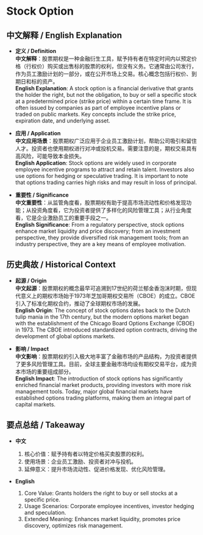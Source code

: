 # Stock Option

## 中文解释 / English Explanation

* **定义 / Definition**  
  **中文解释**：股票期权是一种金融衍生工具，赋予持有者在特定时间内以预定价格（行权价）购买或出售标的股票的权利，但没有义务。它通常由公司发行，作为员工激励计划的一部分，或在公开市场上交易。核心概念包括行权价、到期日和标的资产。  
  **English Explanation**: A stock option is a financial derivative that grants the holder the right, but not the obligation, to buy or sell a specific stock at a predetermined price (strike price) within a certain time frame. It is often issued by companies as part of employee incentive plans or traded on public markets. Key concepts include the strike price, expiration date, and underlying asset.

* **应用 / Application**  
  **中文应用场景**：股票期权广泛应用于企业员工激励计划，帮助公司吸引和留住人才。投资者也使用期权进行对冲或投机交易。需要注意的是，期权交易具有高风险，可能导致本金损失。  
  **English Application**: Stock options are widely used in corporate employee incentive programs to attract and retain talent. Investors also use options for hedging or speculative trading. It is important to note that options trading carries high risks and may result in loss of principal.

* **重要性 / Significance**  
  **中文重要性**：从监管角度看，股票期权有助于提高市场流动性和价格发现功能；从投资角度看，它为投资者提供了多样化的风险管理工具；从行业角度看，它是企业激励员工的重要手段之一。  
  **English Significance**: From a regulatory perspective, stock options enhance market liquidity and price discovery; from an investment perspective, they provide diversified risk management tools; from an industry perspective, they are a key means of employee motivation.

## 历史典故 / Historical Context

* **起源 / Origin**  
  **中文起源**：股票期权的概念最早可追溯到17世纪的荷兰郁金香泡沫时期，但现代意义上的期权市场始于1973年芝加哥期权交易所（CBOE）的成立。CBOE引入了标准化期权合约，推动了全球期权市场的发展。  
  **English Origin**: The concept of stock options dates back to the Dutch tulip mania in the 17th century, but the modern options market began with the establishment of the Chicago Board Options Exchange (CBOE) in 1973. The CBOE introduced standardized option contracts, driving the development of global options markets.

* **影响 / Impact**  
  **中文影响**：股票期权的引入极大地丰富了金融市场的产品结构，为投资者提供了更多风险管理工具。目前，全球主要金融市场均设有期权交易平台，成为资本市场的重要组成部分。  
  **English Impact**: The introduction of stock options has significantly enriched financial market products, providing investors with more risk management tools. Today, major global financial markets have established options trading platforms, making them an integral part of capital markets.

## 要点总结 / Takeaway

* **中文**  
  1. 核心价值：赋予持有者以特定价格买卖股票的权利。
  2. 使用场景：企业员工激励、投资者对冲与投机。
  3. 延伸意义：提升市场流动性、促进价格发现、优化风险管理。

* **English**  
  1. Core Value: Grants holders the right to buy or sell stocks at a specific price.
  2. Usage Scenarios: Corporate employee incentives, investor hedging and speculation.
  3. Extended Meaning: Enhances market liquidity, promotes price discovery, optimizes risk management.